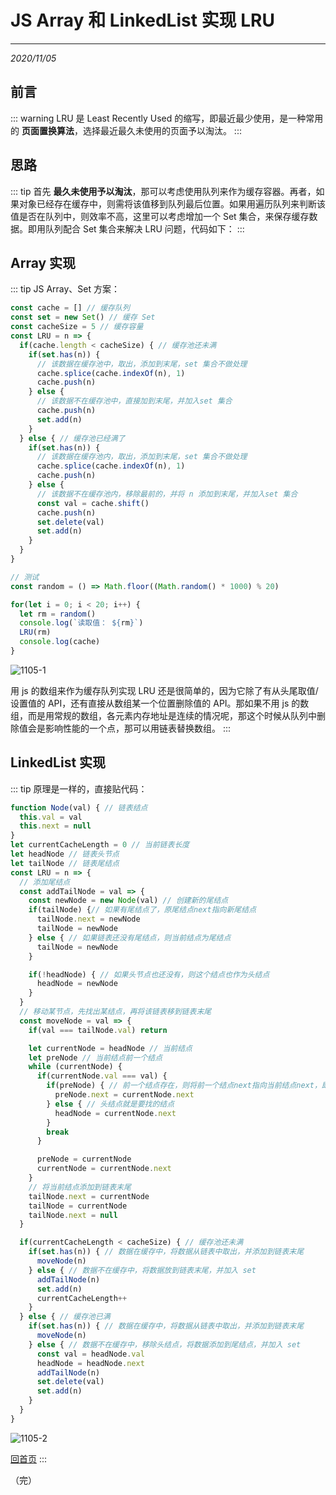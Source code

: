 # JS Array 和 LinkedList 实现 LRU
---
*2020/11/05*

## 前言

::: warning
  LRU 是 Least Recently Used 的缩写，即最近最少使用，是一种常用的 **页面置换算法**，选择最近最久未使用的页面予以淘汰。
:::

## 思路

::: tip
  首先 **最久未使用予以淘汰**，那可以考虑使用队列来作为缓存容器。再者，如果对象已经存在缓存中，则需将该值移到队列最后位置。如果用遍历队列来判断该值是否在队列中，则效率不高，这里可以考虑增加一个 Set 集合，来保存缓存数据。即用队列配合 Set 集合来解决 LRU 问题，代码如下：
:::

## Array 实现

::: tip
  JS Array、Set 方案：

``` js
const cache = [] // 缓存队列
const set = new Set() // 缓存 Set
const cacheSize = 5 // 缓存容量
const LRU = n => {
  if(cache.length < cacheSize) { // 缓存池还未满
    if(set.has(n)) {
      // 该数据在缓存池中，取出，添加到末尾，set 集合不做处理
      cache.splice(cache.indexOf(n), 1)
      cache.push(n)
    } else {
      // 该数据不在缓存池中，直接加到末尾，并加入set 集合
      cache.push(n)
      set.add(n)
    }
  } else { // 缓存池已经满了
    if(set.has(n)) {
      // 该数据在缓存池内，取出，添加到末尾，set 集合不做处理
      cache.splice(cache.indexOf(n), 1)
      cache.push(n)
    } else {
      // 该数据不在缓存池内，移除最前的，并将 n 添加到末尾，并加入set 集合
      const val = cache.shift()
      cache.push(n)
      set.delete(val)
      set.add(n)
    }
  }
}

// 测试
const random = () => Math.floor((Math.random() * 1000) % 20)

for(let i = 0; i < 20; i++) {
  let rm = random()
  console.log(`读取值： ${rm}`)
  LRU(rm)
  console.log(cache)
}
```

  ![1105-1](./assets/1105-1.jpg)

  用 js 的数组来作为缓存队列实现 LRU 还是很简单的，因为它除了有从头尾取值/设置值的 API，还有直接从数组某一个位置删除值的 API。那如果不用 js 的数组，而是用常规的数组，各元素内存地址是连续的情况呢，那这个时候从队列中删除值会是影响性能的一个点，那可以用链表替换数组。
:::

## LinkedList 实现

::: tip
  原理是一样的，直接贴代码：

``` js
function Node(val) { // 链表结点
  this.val = val
  this.next = null
}
let currentCacheLength = 0 // 当前链表长度
let headNode // 链表头节点
let tailNode // 链表尾结点
const LRU = n => {
  // 添加尾结点
  const addTailNode = val => {
    const newNode = new Node(val) // 创建新的尾结点
    if(tailNode) {// 如果有尾结点了，原尾结点next指向新尾结点
      tailNode.next = newNode
      tailNode = newNode
    } else { // 如果链表还没有尾结点，则当前结点为尾结点
      tailNode = newNode
    }

    if(!headNode) { // 如果头节点也还没有，则这个结点也作为头结点
      headNode = newNode
    }
  }
  // 移动某节点，先找出某结点，再将该链表移到链表末尾
  const moveNode = val => {
    if(val === tailNode.val) return

    let currentNode = headNode // 当前结点
    let preNode // 当前结点前一个结点
    while (currentNode) {
      if(currentNode.val === val) {
        if(preNode) { // 前一个结点存在，则将前一个结点next指向当前结点next，即将当前结点移出链表
          preNode.next = currentNode.next
        } else { // 头结点就是要找的结点
          headNode = currentNode.next
        }
        break
      }

      preNode = currentNode
      currentNode = currentNode.next
    }
    // 将当前结点添加到链表末尾
    tailNode.next = currentNode
    tailNode = currentNode
    tailNode.next = null
  }

  if(currentCacheLength < cacheSize) { // 缓存池还未满
    if(set.has(n)) { // 数据在缓存中，将数据从链表中取出，并添加到链表末尾
      moveNode(n)
    } else { // 数据不在缓存中，将数据放到链表末尾，并加入 set
      addTailNode(n)
      set.add(n)
      currentCacheLength++
    }
  } else { // 缓存池已满
    if(set.has(n)) { // 数据在缓存中，将数据从链表中取出，并添加到链表末尾
      moveNode(n)
    } else { // 数据不在缓存中，移除头结点，将数据添加到尾结点，并加入 set
      const val = headNode.val
      headNode = headNode.next
      addTailNode(n)
      set.delete(val)
      set.add(n)
    }
  }
}
```

  ![1105-2](./assets/1105-2.jpg)

  [回首页](/algorithm)
:::

（完）